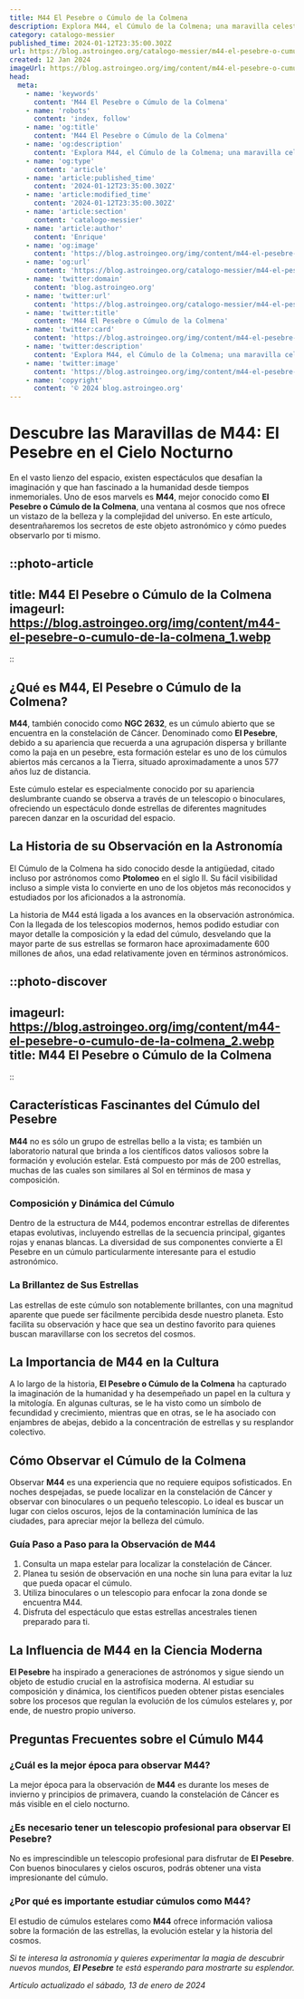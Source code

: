 ```yaml
---
title: M44 El Pesebre o Cúmulo de la Colmena
description: Explora M44, el Cúmulo de la Colmena; una maravilla celestial en la constelación de Cáncer, visible a simple vista en noches claras.
category: catalogo-messier
published_time: 2024-01-12T23:35:00.302Z
url: https://blog.astroingeo.org/catalogo-messier/m44-el-pesebre-o-cumulo-de-la-colmena
created: 12 Jan 2024
imageUrl: https://blog.astroingeo.org/img/content/m44-el-pesebre-o-cumulo-de-la-colmena_1.webp
head:
  meta:
    - name: 'keywords'
      content: 'M44 El Pesebre o Cúmulo de la Colmena'
    - name: 'robots'
      content: 'index, follow'
    - name: 'og:title'
      content: 'M44 El Pesebre o Cúmulo de la Colmena'
    - name: 'og:description'
      content: 'Explora M44, el Cúmulo de la Colmena; una maravilla celestial en la constelación de Cáncer, visible a simple vista en noches claras.'
    - name: 'og:type'
      content: 'article'
    - name: 'article:published_time'
      content: '2024-01-12T23:35:00.302Z'
    - name: 'article:modified_time'
      content: '2024-01-12T23:35:00.302Z'
    - name: 'article:section'
      content: 'catalogo-messier'
    - name: 'article:author'
      content: 'Enrique'
    - name: 'og:image'
      content: 'https://blog.astroingeo.org/img/content/m44-el-pesebre-o-cumulo-de-la-colmena_1.webp'
    - name: 'og:url'
      content: 'https://blog.astroingeo.org/catalogo-messier/m44-el-pesebre-o-cumulo-de-la-colmena'
    - name: 'twitter:domain'
      content: 'blog.astroingeo.org'
    - name: 'twitter:url'
      content: 'https://blog.astroingeo.org/catalogo-messier/m44-el-pesebre-o-cumulo-de-la-colmena'
    - name: 'twitter:title'
      content: 'M44 El Pesebre o Cúmulo de la Colmena'
    - name: 'twitter:card'
      content: 'https://blog.astroingeo.org/img/content/m44-el-pesebre-o-cumulo-de-la-colmena_1.webp'
    - name: 'twitter:description'
      content: 'Explora M44, el Cúmulo de la Colmena; una maravilla celestial en la constelación de Cáncer, visible a simple vista en noches claras.'
    - name: 'twitter:image'
      content: 'https://blog.astroingeo.org/img/content/m44-el-pesebre-o-cumulo-de-la-colmena_1.webp'
    - name: 'copyright'
      content: '© 2024 blog.astroingeo.org'
---
```

# Descubre las Maravillas de M44: El Pesebre en el Cielo Nocturno

En el vasto lienzo del espacio, existen espectáculos que desafían la imaginación y que han fascinado a la humanidad desde tiempos inmemoriales. Uno de esos marvels es **M44**, mejor conocido como **El Pesebre o Cúmulo de la Colmena**, una ventana al cosmos que nos ofrece un vistazo de la belleza y la complejidad del universo. En este artículo, desentrañaremos los secretos de este objeto astronómico y cómo puedes observarlo por ti mismo.


::photo-article
---
title: M44 El Pesebre o Cúmulo de la Colmena
imageurl: https://blog.astroingeo.org/img/content/m44-el-pesebre-o-cumulo-de-la-colmena_1.webp
---
::



## ¿Qué es M44, El Pesebre o Cúmulo de la Colmena?

**M44**, también conocido como **NGC 2632**, es un cúmulo abierto que se encuentra en la constelación de Cáncer. Denominado como **El Pesebre**, debido a su apariencia que recuerda a una agrupación dispersa y brillante como la paja en un pesebre, esta formación estelar es uno de los cúmulos abiertos más cercanos a la Tierra, situado aproximadamente a unos 577 años luz de distancia.

Este cúmulo estelar es especialmente conocido por su apariencia deslumbrante cuando se observa a través de un telescopio o binoculares, ofreciendo un espectáculo donde estrellas de diferentes magnitudes parecen danzar en la oscuridad del espacio.

## La Historia de su Observación en la Astronomía

El Cúmulo de la Colmena ha sido conocido desde la antigüedad, citado incluso por astrónomos como **Ptolomeo** en el siglo II. Su fácil visibilidad incluso a simple vista lo convierte en uno de los objetos más reconocidos y estudiados por los aficionados a la astronomía.

La historia de M44 está ligada a los avances en la observación astronómica. Con la llegada de los telescopios modernos, hemos podido estudiar con mayor detalle la composición y la edad del cúmulo, desvelando que la mayor parte de sus estrellas se formaron hace aproximadamente 600 millones de años, una edad relativamente joven en términos astronómicos.


::photo-discover
---
imageurl: https://blog.astroingeo.org/img/content/m44-el-pesebre-o-cumulo-de-la-colmena_2.webp
title: M44 El Pesebre o Cúmulo de la Colmena
---
::



## Características Fascinantes del Cúmulo del Pesebre

**M44** no es sólo un grupo de estrellas bello a la vista; es también un laboratorio natural que brinda a los científicos datos valiosos sobre la formación y evolución estelar. Está compuesto por más de 200 estrellas, muchas de las cuales son similares al Sol en términos de masa y composición.

### Composición y Dinámica del Cúmulo
Dentro de la estructura de M44, podemos encontrar estrellas de diferentes etapas evolutivas, incluyendo estrellas de la secuencia principal, gigantes rojas y enanas blancas. La diversidad de sus componentes convierte a El Pesebre en un cúmulo particularmente interesante para el estudio astronómico.

### La Brillantez de Sus Estrellas
Las estrellas de este cúmulo son notablemente brillantes, con una magnitud aparente que puede ser fácilmente percibida desde nuestro planeta. Esto facilita su observación y hace que sea un destino favorito para quienes buscan maravillarse con los secretos del cosmos.

## La Importancia de M44 en la Cultura

A lo largo de la historia, **El Pesebre o Cúmulo de la Colmena** ha capturado la imaginación de la humanidad y ha desempeñado un papel en la cultura y la mitología. En algunas culturas, se le ha visto como un símbolo de fecundidad y crecimiento, mientras que en otras, se le ha asociado con enjambres de abejas, debido a la concentración de estrellas y su resplandor colectivo.

## Cómo Observar el Cúmulo de la Colmena

Observar **M44** es una experiencia que no requiere equipos sofisticados. En noches despejadas, se puede localizar en la constelación de Cáncer y observar con binoculares o un pequeño telescopio. Lo ideal es buscar un lugar con cielos oscuros, lejos de la contaminación lumínica de las ciudades, para apreciar mejor la belleza del cúmulo.

### Guía Paso a Paso para la Observación de M44
1. Consulta un mapa estelar para localizar la constelación de Cáncer.
2. Planea tu sesión de observación en una noche sin luna para evitar la luz que pueda opacar el cúmulo.
3. Utiliza binoculares o un telescopio para enfocar la zona donde se encuentra M44.
4. Disfruta del espectáculo que estas estrellas ancestrales tienen preparado para ti.

## **La Influencia de M44 en la Ciencia Moderna**

**El Pesebre** ha inspirado a generaciones de astrónomos y sigue siendo un objeto de estudio crucial en la astrofísica moderna. Al estudiar su composición y dinámica, los científicos pueden obtener pistas esenciales sobre los procesos que regulan la evolución de los cúmulos estelares y, por ende, de nuestro propio universo.

## Preguntas Frecuentes sobre el Cúmulo M44

### ¿Cuál es la mejor época para observar M44?
La mejor época para la observación de **M44** es durante los meses de invierno y principios de primavera, cuando la constelación de Cáncer es más visible en el cielo nocturno.

### ¿Es necesario tener un telescopio profesional para observar El Pesebre?
No es imprescindible un telescopio profesional para disfrutar de **El Pesebre**. Con buenos binoculares y cielos oscuros, podrás obtener una vista impresionante del cúmulo.

### ¿Por qué es importante estudiar cúmulos como M44?
El estudio de cúmulos estelares como **M44** ofrece información valiosa sobre la formación de las estrellas, la evolución estelar y la historia del cosmos.

*Si te interesa la astronomía y quieres experimentar la magia de descubrir nuevos mundos, **El Pesebre** te está esperando para mostrarte su esplendor.*

_Artículo actualizado el sábado, 13 de enero de 2024_